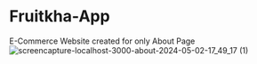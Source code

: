 # Fruitkha-App
E-Commerce Website created for only About Page
![screencapture-localhost-3000-about-2024-05-02-17_49_17 (1)](https://github.com/Kamalesh199930/Fruitkha-App/assets/154793294/652a55a8-88e4-40a5-966e-72cfee6c7f84)
